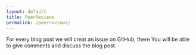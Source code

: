 ```yaml
---
layout: default
title: PeerReviews
permalink: /peerreviews/
---
```



For every blog post we will creat an issue on GitHub, there You will be able to give comments and discuss the blog post.